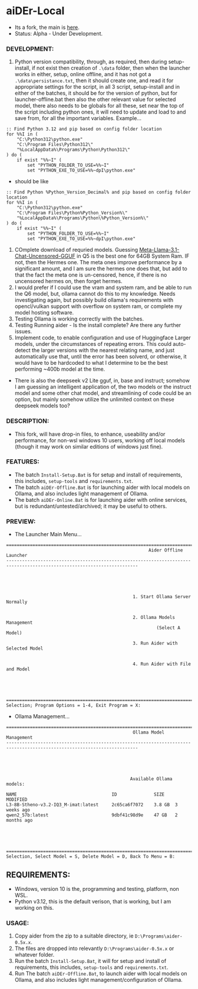 # aiDEr-Local
- Its a fork, the main is [here](https://aider.chat/).
- Status: Alpha - Under Development.

### DEVELOPMENT:
1. Python version compatibility, through, as required, then during setup-install, if not exist then creation of `.\data` folder, then when the launcher works in either, setup, online offline, and it has not got a `.\data\persistance.txt`, then it should create one, and read it for appropriate settings for the script, in all 3 script, setup-install and in either of the batches, it should be for the version of python, but for  launcher-offline.bat then also the other relevant value for selected model, there also needs to be globals for all these, set near the top of the script including python ones, it will need to update and load to and save from, for all the important variables. Example...
```
:: Find Python 3.12 and pip based on config folder location
for %%I in (
    "C:\Python312\python.exe"
    "C:\Program Files\Python312\"
    "%LocalAppData%\Programs\Python\Python312\"
) do (
    if exist "%%~I" (
        set "PYTHON_FOLDER_TO_USE=%%~I"
        set "PYTHON_EXE_TO_USE=%%~dpI\python.exe"
```
- should be like 
```
:: Find Python %Python_Version_Decimal% and pip based on config folder location
for %%I in (
    "C:\Python312\python.exe"
    "C:\Program Files\Python%Python_Version%\"
    "%LocalAppData%\Programs\Python\%Python_Version%\"
) do (
    if exist "%%~I" (
        set "PYTHON_FOLDER_TO_USE=%%~I"
        set "PYTHON_EXE_TO_USE=%%~dpI\python.exe"
```

1. COmplete download of requried models. Guessing [Meta-Llama-3.1-Chat-Uncensored-GGUF](https://huggingface.co/mradermacher/Meta-Llama-3.1-Chat-Uncensored-GGUF) in Q5 is the best one for 64GB System Ram. IF not, then the Hermes one. The meta ones improve performance by a significant amount, and I am sure the hermes one does that, but add to that the fact the meta one is un-censored, hence, if there is no uncensored hermes on, then forget hermes. 
2. I would prefer if I could use the vram and system ram, and be able to run the Q6 model, but, ollama cannot do this to my knowledge. Needs investigating again, but possibly build ollama's requirements with opencl/vulkan support with overflow on system ram, or complete my model hosting software. 
2. Testing Ollama is working correctly with the batches. 
3. Testing Running aider - Is the install complete? Are there any further issues.
4. Implement code, to enable configuration and use of Huggingface Larger models, under the circumstances of repeating errors. This could auto-detect the larger versions with the nearest relating name, and just automatically use that, until the error has been solverd, or otherwise, it would have to be hardcoded to what I determine to be the best performing ~400b model at the time.
-  There is also the deepseek v2 Lite gguf, in, base and instruct; somehow I am guessing an intelligent application of, the two models or the instruct model and some other chat model, and streamlining of code could be an option, but mainly somehow utilize the unlimited context on these deepseek models too?

### DESCRIPTION:
- This fork, will have drop-in files, to enhance, useability and/or performance, for non-wsl windows 10 users, working off local models (though it may work on similar editions of windows just fine).

### FEATURES:
- The batch `Install-Setup.Bat` is for setup and install of requirements, this includes, `setup-tools` and `requirements.txt`.
- The batch `aiDEr-Offline.Bat` is for launching aider with local models on Ollama, and also includes light management of Ollama.
- The batch `aiDEr-Online.Bat` is for launching aider with online services, but is redundant/untested/archived; it may be useful to others.

### PREVIEW:
- The Launcher Main Menu...
```
========================================================================================================================
                                                      Aider Offline Launcher
------------------------------------------------------------------------------------------------------------------------





                                                1. Start Ollama Server Normally


                                                2. Ollama Models Management
                                                         (Select A Model)

                                                3. Run Aider with Selected Model


                                                4. Run Aider with File and Model





========================================================================================================================
Selection; Program Options = 1-4, Exit Program = X:
```
- Ollama Management...
```
========================================================================================================================
                                                Ollama Model Management
------------------------------------------------------------------------------------------------------------------------





                                               Available Ollama models:

NAME                                    ID              SIZE    MODIFIED
L3-8B-Stheno-v3.2-IQ3_M-imat:latest     2c65ca6f7072    3.8 GB  3 weeks ago
qwen2_57b:latest                        9dbf41c98d9e    47 GB   2 months ago





========================================================================================================================
Selection, Select Model = S, Delete Model = D, Back To Menu = B:
```

## REQUIREMENTS:
- Windows, version 10 is the, programming and testing, platform, non WSL.
- Python v3.12, this is the default verison, that is working, but I am working on this.
 

### USAGE:
1. Copy aider from the zip to a suitable directory, ie `D:\Programs\aider-0.5x.x`.
2. The files are dropped into relevantly `D:\Programs\aider-0.5x.x` or whatever folder. 
3. Run the batch `Install-Setup.Bat`, it will for setup and install of requirements, this includes, `setup-tools` and `requirements.txt`.
4. Run The batch `aiDEr-Offline.Bat`, to launch aider with local models on Ollama, and also includes light management/configuration of Ollama.
